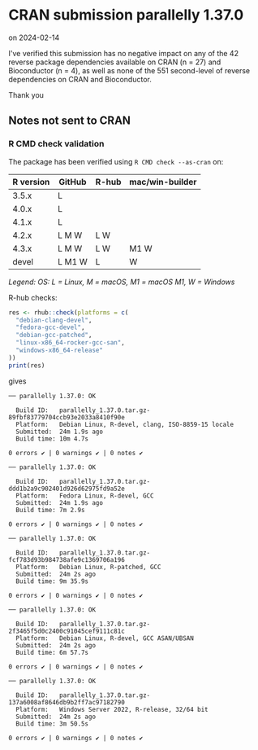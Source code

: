 # CRAN submission parallelly 1.37.0

on 2024-02-14

I've verified this submission has no negative impact on any of the 42 reverse package dependencies available on CRAN (n = 27) and Bioconductor (n = 4), as well as none of the 551 second-level of reverse dependencies on CRAN and Bioconductor.

Thank you


## Notes not sent to CRAN

### R CMD check validation

The package has been verified using `R CMD check --as-cran` on:

| R version | GitHub | R-hub | mac/win-builder |
| --------- | ------ | ----- | --------------- |
| 3.5.x     | L      |       |                 |
| 4.0.x     | L      |       |                 |
| 4.1.x     | L      |       |                 |
| 4.2.x     | L M  W | L   W |                 |
| 4.3.x     | L M  W | L   W | M1 W            |
| devel     | L M1 W | L     |    W            |

_Legend: OS: L = Linux, M = macOS, M1 = macOS M1, W = Windows_


R-hub checks:

```r
res <- rhub::check(platforms = c(
  "debian-clang-devel", 
  "fedora-gcc-devel",
  "debian-gcc-patched", 
  "linux-x86_64-rocker-gcc-san",
  "windows-x86_64-release"
))
print(res)
```

gives

```
── parallelly 1.37.0: OK

  Build ID:   parallelly_1.37.0.tar.gz-89fbf83779704ccb93e2033a8410f90e
  Platform:   Debian Linux, R-devel, clang, ISO-8859-15 locale
  Submitted:  24m 1.9s ago
  Build time: 10m 4.7s

0 errors ✔ | 0 warnings ✔ | 0 notes ✔

── parallelly 1.37.0: OK

  Build ID:   parallelly_1.37.0.tar.gz-ddd1b2a9c902401d926d62975fd9a52e
  Platform:   Fedora Linux, R-devel, GCC
  Submitted:  24m 1.9s ago
  Build time: 7m 2.9s

0 errors ✔ | 0 warnings ✔ | 0 notes ✔

── parallelly 1.37.0: OK

  Build ID:   parallelly_1.37.0.tar.gz-fcf783d93b984738afe9c1369706a196
  Platform:   Debian Linux, R-patched, GCC
  Submitted:  24m 2s ago
  Build time: 9m 35.9s

0 errors ✔ | 0 warnings ✔ | 0 notes ✔

── parallelly 1.37.0: OK

  Build ID:   parallelly_1.37.0.tar.gz-2f3465f5d0c2400c91045cef9111c81c
  Platform:   Debian Linux, R-devel, GCC ASAN/UBSAN
  Submitted:  24m 2s ago
  Build time: 6m 57.7s

0 errors ✔ | 0 warnings ✔ | 0 notes ✔

── parallelly 1.37.0: OK

  Build ID:   parallelly_1.37.0.tar.gz-137a6008af8646db9b2ff7ac97182790
  Platform:   Windows Server 2022, R-release, 32/64 bit
  Submitted:  24m 2s ago
  Build time: 3m 50.5s

0 errors ✔ | 0 warnings ✔ | 0 notes ✔
```
